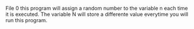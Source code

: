 File 0 this program will assign a random number to the variable n each time it is executed. The variable N will store a differente value everytime you will run this program.
